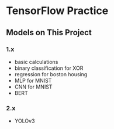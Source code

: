 # TensorFlow Practice

## Models on This Project
### 1.x
- basic calculations
- binary classification for XOR
- regression for boston housing
- MLP for MNIST
- CNN for MNIST
- BERT

### 2.x
- YOLOv3
